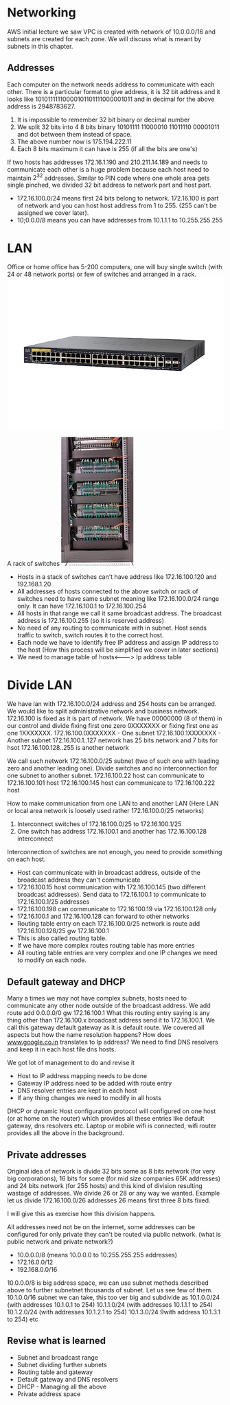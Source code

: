 
# Networking 


AWS initial lecture we saw VPC is created with network of 10.0.0.0/16 and subnets are created for each zone. We will discuss what is meant by subnets in this chapter. 

## Addresses

Each computer on the network needs address to communicate with each other. There is a particular format to give address, it is 32 bit address and it looks like 10101111110000101101111000001011 and in decimal for the above address is 2948783627. 

 1. It is impossible to remember 32 bit binary or decimal number
 2. We split 32 bits into 4 8 bits binary 10101111 11000010 11011110 00001011 and dot between them instead of space.
 3. The above number now is 175.194.222.11
 4. Each 8 bits maximum it can have is 255 (if all the bits are one's)


If two hosts has addresses 172.16.1.190 and 210.211.14.189 and needs to communicate each other is a huge problem because each host need to maintain $2^{32}$ addresses. Similar to PIN code where one whole area gets single pinched, we divided 32 bit address to network part and host part.

 - 172.16.100.0/24 means first 24 bits belong to network. 172.16.100 is part of network and you can host host address from 1 to 255. (255 can't be assigned we cover later).
 - 10;0.0.0/8 means you can have addresses from 10.1.1.1 to 10.255.255.255
 
# LAN

Office or home office has 5-200 computers, one will buy single switch (with 24 or 48 network ports) or few of switches and arranged in a rack.
![cisco switch](./ciscoswitch1.jpg)

A rack of switches
![Rack of switches](./ciscoswitch2.jpeg)

 - Hosts in a stack of switches can't have address like 172.16.100.120 and 192.168.1.20
 - All addresses of hosts connected to the above switch or rack of switches need to have same subnet meaning like 172.16.100.0/24 range only. It can have 172.16.100.1 to 172.16.100.254
 - All hosts in that range we call it same broadcast address. The broadcast address is 172.16.100.255 (so it is reserved address)
 - No need of any routing to communicate with in subnet. Host sends traffic to switch, switch routes it to the correct host.
 - Each node we have to identify free IP address and assign IP address to the host (How this process will be simplified we cover in later sections)
 - We need to manage table of hosts<---> Ip address table 

# Divide LAN

We have lan with 172.16.100.0/24 address and 254 hosts can be arranged. We would like to split administrative network and business network.
172.16.100 is fixed as it is part of network. We have 00000000 (8 of them) in our control and divide fixing first one zero 0XXXXXXX or fixing first one as one 1XXXXXXX. 
172.16.100.0XXXXXXX - One subnet
172.16.100.1XXXXXXX - Another subnet
172.16.100.1..127 network has 25 bits network and 7 bits for hsot
172.16.100.128..255 is another network

We call such network 172.16.100.0/25 subnet (two of such one with leading zero and another leading one).
Divide switches and no interconnection for one subnet to another subnet.
172.16.100.22 host can communicate to 172.16.100.101 host
172.16.100.145 host can communicate to 172.16.100.222 host

How to make communication from one LAN to and another LAN (Here LAN or local area network is loosely used rather 172.16.100.0/25 networks)

 1. Interconnect switches of 172.16.100.0/25 to 172.16.100.1/25
 2. One switch has address 172.16.100.1 and another has 172.16.100.128 interconnect

Interconnection of switches are not enough, you need to provide something on each host.

 - Host can communicate with in broadcast address, outside of the broadcast address they can't communicate
 - 172.16.100.15 host communication with 172.16.100.145 (two different broadcast addresses). Send data to 172.16.100.1 to communicate to 172.16.100.1/25 addresses
 - 172.16.100.198 can communicate to 172.16.100.19 via 172.16.100.128 only
 - 172.16.100.1 and 172.16.100.128 can forward to other networks
 - Routing table entry on each 172.16.100.0/25 network is route add 172.16.100.128/25 gw 172.16.100.1
 - This is also called routing table.
 - If we have more complex routes routing table has more entries
 - All routing table entries are very complex and one IP changes we need to modify on each node.

## Default gateway and DHCP

Many a times we may not have complex subnets, hosts need to communicate any other node outside of the broadcast address.
We add route add 0.0.0.0/0 gw 172.16.100.1
What this routing entry saying is any thing other than 172.16.100.x broadcast address send it to 172.16.100.1. We call this gateway default gateway as it is default route.
We covered all aspects but how the name resolution happens? How does www.google.co.in translates to Ip address? We need to find DNS resolvers and keep it in each host file dns hosts.

We got lot of management to do and revise it

 - Host to IP address mapping needs to be done
 - Gateway IP address need to be added with route entry
 - DNS resolver entries are kept in each host
 - If any thing changes we need to modify in all hosts

DHCP or dynamic Host configuration protocol will configured on one host (or at home on the router) which provides all these entries like default gateway, dns resolvers etc.
Laptop or mobile wifi is connected, wifi router provides all the above in the background.

## Private addresses

Original idea of network is divide 32 bits some as 8 bits network (for very big corporations), 16 bits for some (for mid size companies 65K addresses) and 24 bits network (for 255 hosts) and this kind of division resulting wastage of addresses. We divide 26 or 28 or any way we wanted. Example let us divide 172.16.100.0/26 addresses
26 means first three 8 bits fixed.

I will give this as exercise how this division happens.

All addresses need not be on the internet, some addresses can be configured for only private they can't be routed via public network. (what is public network and private network?)

 - 10.0.0.0/8 (means 10.0.0.0 to 10.255.255.255 addresses)
 - 172.16.0.0/12
 - 192.168.0.0/16

10.0.0.0/8 is big address space, we can use subnet methods described above to further subnetnet thousands of subnet. Let us see few of them.
10.1.0.0/16 subnet we can take, this too ver big and subdivide as
10.1.0.0/24 (with addresses 10.1.0.1 to 254)
10.1.1.0/24 (with addresses 10.1.1.1 to 254)
10.1.2.0/24 (with addresses 10.1.2.1 to 254)
10.1.3.0/24 9with address 10.1.3.1 to 254)
etc


## Revise what is learned

 - Subnet and broadcast range 
 - Subnet dividing further subnets
 - Routing table and gateway
 - Default gateway and DNS resolvers
 - DHCP - Managing all the above
 - Private address space

